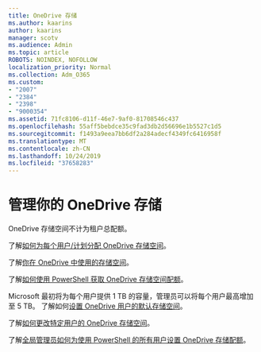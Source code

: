 ```yaml
---
title: OneDrive 存储
ms.author: kaarins
author: kaarins
manager: scotv
ms.audience: Admin
ms.topic: article
ROBOTS: NOINDEX, NOFOLLOW
localization_priority: Normal
ms.collection: Adm_O365
ms.custom:
- "2007"
- "2384"
- "2398"
- "9000354"
ms.assetid: 71fc8106-d11f-46e7-9af0-81708546c437
ms.openlocfilehash: 55aff5bebdce35c9fad3db2d56696e1b5527c1d5
ms.sourcegitcommit: f1493a9eea7bb6df2a284adecf4349fc6416958f
ms.translationtype: MT
ms.contentlocale: zh-CN
ms.lasthandoff: 10/24/2019
ms.locfileid: "37658283"
---
```

# <a name="manage-your-onedrive-storage"></a>管理你的 OneDrive 存储

OneDrive 存储空间不计为租户总配额。 

了解[如何为每个用户/计划分配 OneDrive 存储空间](https://docs.microsoft.com/office365/servicedescriptions/onedrive-for-business-service-description?redirectedfrom=MSDN#storage-space-per-user)。

了解[你在 OneDrive 中使用的存储空间](https://support.office.com/article/manage-your-onedrive-for-business-storage-31519161-059c-4764-b6f8-f5cd29f7fe68)。

了解[如何使用 PowerShell 获取 OneDrive 存储空间配额](https://gallery.technet.microsoft.com/scriptcenter/OneDrive-for-Business-0cb45614)。

Microsoft 最初将为每个用户提供 1 TB 的容量，管理员可以将每个用户最高增加至 5 TB。 了解如何[设置 OneDrive 用户的默认存储空间](https://docs.microsoft.com/onedrive/set-default-storage-space)。

了解[如何更改特定用户的 OneDrive 存储空间](https://docs.microsoft.com/onedrive/change-user-storage)。

了解[全局管理员如何为使用 PowerShell 的所有用户设置 OneDrive 存储配额](https://gallery.technet.microsoft.com/office/How-to-set-OneDrive-for-8b61365b)。
  